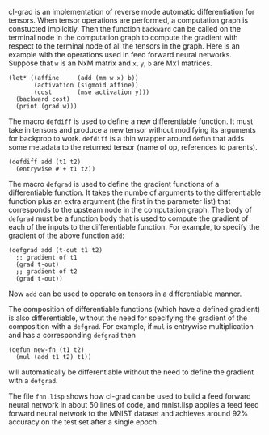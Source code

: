 cl-grad is an implementation of reverse mode automatic differentiation for tensors. When tensor operations are performed, a computation graph is constucted implicitly. Then the function `backward` can be called on the terminal node in the computation graph to compute the gradient with respect to the terminal node of all the tensors in the graph. Here is an example with the operations used in feed forward neural networks. Suppose that `w` is an NxM matrix and `x`, `y`, `b` are Mx1 matrices.

```common-lisp
(let* ((affine     (add (mm w x) b))
       (activation (sigmoid affine))
       (cost       (mse activation y)))
  (backward cost)
  (print (grad w)))
```

The macro `defdiff` is used to define a new differentiable function. It must take in tensors and produce a new tensor without modifying its arguments for backprop to work. `defdiff` is a thin wrapper around `defun` that adds some metadata to the returned tensor (name of op, references to parents).

```common-lisp
(defdiff add (t1 t2)
  (entrywise #'+ t1 t2))
```
The macro `defgrad` is used to define the gradient functions of a differentiable function. It takes the numbe of arguments to the differentiable function plus an extra argument (the first in the parameter list) that corresponds to the upsteam node in the computation graph. The body of `defgrad` must be a function body that is used to compute the gradient of each of the inputs to the differentiable function. For example, to specify the gradient of the above function `add`:

```common-lisp
(defgrad add (t-out t1 t2)
  ;; gradient of t1
  (grad t-out)
  ;; gradient of t2
  (grad t-out))
```

Now `add` can be used to operate on tensors in a differentiable manner.

The composition of differentiable functions (which have a defined gradient) is also differentiable, without the need for specifying the gradient of the composition with a `defgrad`. For example, if `mul` is entrywise multiplication and has a corresponding `defgrad` then

```common-lisp
(defun new-fn (t1 t2)
  (mul (add t1 t2) t1))
```

will automatically be differentiable without the need to define the gradient with a `defgrad`.

The file `fnn.lisp` shows how cl-grad can be used to build a feed forward neural network in about 50 lines of code, and mnist.lisp applies a feed feed forward neural network to the MNIST dataset and achieves around 92% accuracy on the test set after a single epoch.